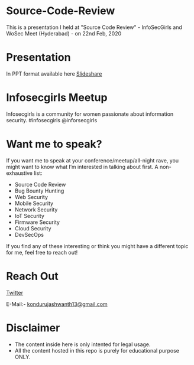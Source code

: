 # Source-Code-Review
This is a presentation I held at "Source Code Review" - InfoSecGirls and WoSec Meet (Hyderabad) - on 22nd Feb, 2020

# Presentation
In PPT format available here [Slideshare](https://www.slideshare.net/KonduruJashwanth1/secure-source-code-info-secgirls-and-wosec-meet-hyderabad)

# Infosecgirls Meetup
Infosecgirls is a community for women passionate about information security. #infosecgirls @inforsecgirls
# Want me to speak?

If you want me to speak at your conference/meetup/all-night rave, you might want to know what I’m interested in talking about first. A non-exhaustive list:

- Source Code Review
- Bug Bounty Hunting
- Web Security
- Mobile Security
- Network Security
- IoT Security
- Firmware Security
- Cloud Security
- DevSecOps

If you find any of these interesting or think you might have a different topic for me, feel free to reach out!

# Reach Out

[Twitter](https://twitter.com/kondurujash)

E-Mail:- kondurujashwanth13@gmail.com

# Disclaimer

- The content inside here is only intented for legal usage.
- All the content hosted in this repo is purely for educational purpose ONLY.

 
